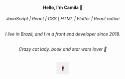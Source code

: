 <h4 align="center">Hello, I'm Camila 🖖</h4>
<h6 align="center">JavaScript | React | CSS | HTML | Flutter | React native</h6>
<h6 align="center">I live in Brazil, and I'm a front end developer since 2018.</h6>
<h6 align="center">Crazy cat lady, book and star wars lover 🌻</h6>
<p align="center">
  <img src="./assets/chewbacca.gif" width="40" height="40" />
<p/>